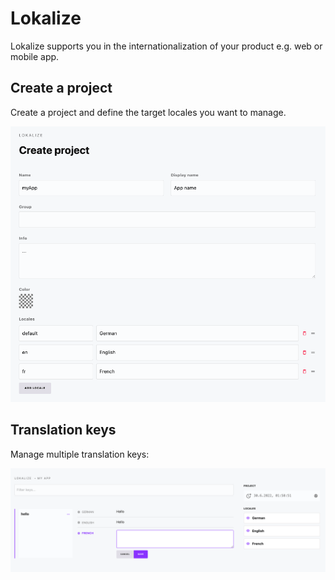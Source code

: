 # Lokalize

Lokalize supports you in the internationalization of your product e.g. web or mobile app.

## Create a project

Create a project and define the target locales you want to manage.

![Screenshot of creating a project](./lokalize-project.png)

## Translation keys

Manage multiple translation keys:

![Screenshot of project keys](./lokalize-keys.png)